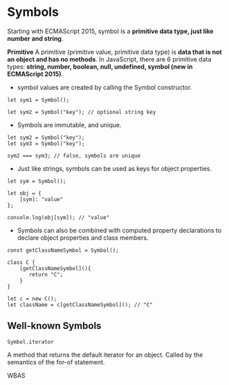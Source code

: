 Symbols
====

Starting with ECMAScript 2015, symbol is a **primitive data type, just like number and string**.

**Primitive**
A primitive (primitive value, primitive data type) is **data that is not an object and has no methods**. In JavaScript, there are 6 primitive data types: **string, number, boolean, null, undefined, symbol (new in ECMAScript 2015)**.


- symbol values are created by calling the Symbol constructor.

```
let sym1 = Symbol();

let sym2 = Symbol("key"); // optional string key
```

- Symbols are immutable, and unique.

```
let sym2 = Symbol("key");
let sym3 = Symbol("key");

sym2 === sym3; // false, symbols are unique
```

- Just like strings, symbols can be used as keys for object properties.
  
```
let sym = Symbol();

let obj = {
    [sym]: "value"
};

console.log(obj[sym]); // "value"
```

- Symbols can also be combined with computed property declarations to declare object properties and class members.
  
```
const getClassNameSymbol = Symbol();

class C {
    [getClassNameSymbol](){
       return "C";
    }
}

let c = new C();
let className = c[getClassNameSymbol](); // "C"
```

Well-known Symbols
----

`Symbol.iterator`

A method that returns the default iterator for an object. Called by the semantics of the for-of statement.



WBAS

